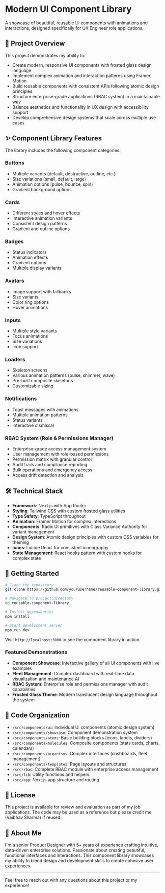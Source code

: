 # Modern UI Component Library

A showcase of beautiful, reusable UI components with animations and interactions, designed specifically for UX Engineer role applications.

## 🎯 Project Overview

This project demonstrates my ability to:
- Create modern, responsive UI components with frosted glass design language
- Implement complex animation and interaction patterns using Framer Motion
- Build reusable components with consistent APIs following atomic design principles
- Structure enterprise-grade applications (RBAC system) in a maintainable way
- Balance aesthetics and functionality in UX design with accessibility support
- Develop comprehensive design systems that scale across multiple use cases

## ✨ Component Library Features

The library includes the following component categories:

### Buttons
- Multiple variants (default, destructive, outline, etc.)
- Size variations (small, default, large)
- Animation options (pulse, bounce, spin)
- Gradient background options

### Cards
- Different styles and hover effects
- Interactive animation variants
- Consistent design patterns
- Gradient and outline options

### Badges
- Status indicators
- Animation effects
- Gradient options
- Multiple display variants

### Avatars
- Image support with fallbacks
- Size variants 
- Color ring options
- Hover animations

### Inputs
- Multiple style variants
- Focus animations
- Size variations
- Icon support

### Loaders
- Skeleton screens
- Various animation patterns (pulse, shimmer, wave)
- Pre-built composite skeletons
- Customizable sizing

### Notifications
- Toast messages with animations
- Multiple animation patterns
- Status variants
- Interactive dismissal

### RBAC System (Role & Permissions Manager)
- Enterprise-grade access management system
- User management with role-based permissions
- Permission matrix with granular control
- Audit trails and compliance reporting
- Bulk operations and emergency access
- Access drift detection and analysis

## 🛠️ Technical Stack

- **Framework**: Next.js with App Router
- **Styling**: Tailwind CSS with custom frosted glass utilities
- **Type Safety**: TypeScript throughout
- **Animation**: Framer Motion for complex interactions
- **Components**: Radix UI primitives with Class Variance Authority for variant management
- **Design System**: Atomic design principles with custom CSS variables for theming
- **Icons**: Lucide React for consistent iconography
- **State Management**: React hooks pattern with custom hooks for complex state

## 🚀 Getting Started

```bash
# Clone the repository
git clone https://github.com/yourusername/reusable-component-library.git

# Navigate to project directory
cd reusable-component-library

# Install dependencies
npm install

# Start development server
npm run dev
```

Visit `http://localhost:3000` to see the component library in action.

### Featured Demonstrations

- **Component Showcase**: Interactive gallery of all UI components with live examples
- **Fleet Management**: Complex dashboard with real-time data visualization and maintenance AI
- **RBAC System**: Enterprise role and permissions manager with audit capabilities
- **Frosted Glass Theme**: Modern translucent design language throughout the system

## 📝 Code Organization

- `/src/components/ui`: Individual UI components (atomic design system)
- `/src/components/showcase`: Component demonstration system
- `/src/components/atoms`: Basic building blocks (icons, labels, dividers)
- `/src/components/molecules`: Composite components (stats cards, charts, calendars)
- `/src/components/organisms`: Complex interfaces (dashboards, fleet management)
- `/src/components/templates`: Page layouts and structures
- `/src/rbac`: Complete RBAC module with enterprise access management
- `/src/lib`: Utility functions and helpers
- `/src/app`: Next.js app structure and routing

## 📄 License

This project is available for review and evaluation as part of my job applications. The code may be used as a reference but please credit me (Vaibhav Sharma) if reused.

## 👤 About Me

I'm a senior Product Designer with 5+ years of experience crafting intuitive, data-driven enterprise solutions. Passionate about creating beautiful, functional interfaces and interactions. This component library showcases my ability to blend design and development skills to create cohesive user experiences.

---

Feel free to reach out with any questions about this project or my experience!
